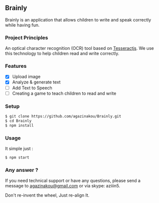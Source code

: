 ## Brainly 

Brainly is an application that allows children to write and speak correctly while having fun.

### Project Principles

An optical character recognition (OCR) tool based on [Tesseractjs](https://tesseract.projectnaptha.com/).
We use this technology to help children read and write correctly.


### Features

- [x] Upload image
- [x] Analyze & generate text
- [ ] Add Text to Speech
- [ ] Creating a game to teach children to read and write

### Setup

```bash
$ git clone https://github.com/agazinakou/Brainly.git
$ cd Brainly
$ npm install
```

### Usage

It simple just :

```bash
$ npm start
```

### Any answer ?

If you need technical support or have any questions, please send a message to agazinakou@gmail.com or via skype: aziiin5.

Don't re-invent the wheel, Just re-align It.


